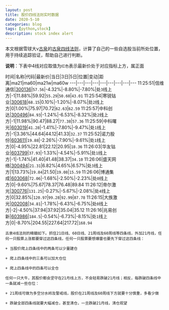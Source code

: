 ```yaml
---
layout: post
title: 股价四线法则实时数据
date: 2020-5-10
categories: blog
tags: [python,stock]
description: stock index alert
---
```



本文根据雪球大v[古泉](https://xueqiu.com/u/7148646888)的[古泉四线法则](https://xueqiu.com/7148646888/130498192)，计算了自己的一些自选股当前所处位置，用于持续追踪验证，帮助自己进行判断。

**说明**：下表中4线对应取值为`红色`表示最新价处于对应指标上方，属正面

时间|名称|代码|最新价|当日|3日|5日|位置|变动|距离|ma21|ma60|ma21w|ma60w
---|---|---|---|---|---|---|---|---
11:25:51|信维通信|[300136](https://xueqiu.com/S/SZ300136)|`57.56`|-4.32%|-8.80%|-7.80%|处`3`线上方|-1|11.88%|59.92|`55.29`|`50.60`|`43.01`
11:25:54|寒锐钴业|[300618](https://xueqiu.com/S/SZ300618)|`68.15`|0.10%|-1.20%|-8.07%|处`2`线上方|0|1.00%|75.97|70.72|`62.63`|`62.59`
11:25:57|中科创达|[300496](https://xueqiu.com/S/SZ300496)|`84.93`|-1.24%|-6.53%|-8.32%|处`2`线上方|-1|11.98%|90.47|88.27|`77.38`|`57.36`
11:25:59|中科曙光|[603019](https://xueqiu.com/S/SH603019)|`41.28`|-1.41%|-7.80%|-9.47%|处`1`线上方|-1|3.36%|44.64|44.12|41.33|`32.37`
11:25:52|诺力股份|[603611](https://xueqiu.com/S/SH603611)|`19.88`|-2.26%|-7.90%|-9.61%|处`1`线上方|0|-4.95%|22.81|22.12|20.95|`18.36`
11:26:03|华友钴业|[603799](https://xueqiu.com/S/SH603799)|`37.93`|-1.33%|-4.54%|-5.91%|处`1`线上方|-1|-1.74%|41.40|41.48|38.37|`34.10`
11:26:06|盛天网络|[300494](https://xueqiu.com/S/SZ300494)|`21.31`|6.82%|4.65%|6.57%|处`3`线上方|1|13.73%|`19.84`|21.50|`19.08`|`15.59`
11:26:06|博通集成|[603068](https://xueqiu.com/S/SH603068)|`72.06`|-1.68%|-2.50%|-2.23%|处`0`线上方|0|-9.60%|75.67|78.37|76.48|89.84
11:26:12|帝尔激光|[300776](https://xueqiu.com/S/SZ300776)|`131.25`|-0.27%|-5.67%|-2.08%|处`4`线上方|0|32.85%|`120.97`|`99.28`|`92.99`|`87.78`
11:26:15|大族激光|[002008](https://xueqiu.com/S/SZ002008)|`34.81`|-1.78%|-6.43%|-6.75%|处`0`线上方|-2|-4.50%|37.94|37.92|35.04|35.12
11:26:16|兆易创新|[603986](https://xueqiu.com/S/SH603986)|`184.5`|-0.54%|-6.73%|-8.15%|处`1`线上方|0|-8.70%|204.55|227.64|217.72|`168.94`

```
古泉4线法则的精髓如下。抓住21日线、60日线、21周线及60周线等四条线，外加21月线，任何一只股票上涨都要穿过这四条线，任何一只股票要想爆雷也要先下穿过这四条线：

+ 当股价爬上四条线中的两条可以少量建仓

+ 爬上四条线中的三条可以加大仓位

+ 爬上四条线中的四条可以全仓

任何一只大牛，其股价都会坚守在21月线上方，不会轻易跌破21月线；相反，每跌破四条线中一条就减一些仓位：

+ 21周线可做为多空分水岭及警戒线，股价在21周线及60周线下方就要十分慎重，多看少做

+ 跌破全部四条线就要大幅减仓，甚至清仓，一旦跌破21月线，清仓观望
```